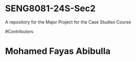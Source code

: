 # SENG8081-24S-Sec2
A repository for the Major Project for the Case Studies Course 

#Contributors

#
# Mohamed Fayas Abibulla

